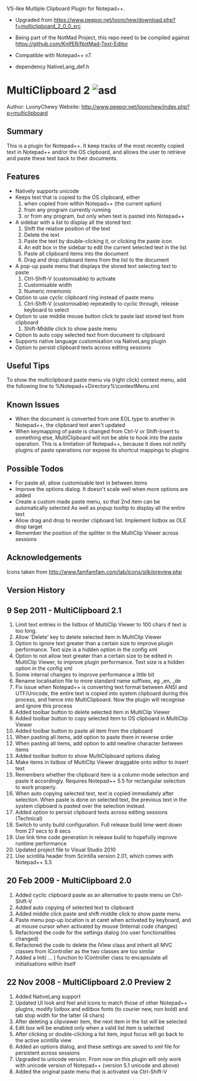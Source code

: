 VS-like Multiple Clipboard Plugin for Notepad++.

- Upgraded from https://www.peepor.net/loonchew/download.php?f=multiclipboard_2_0_0_src
- Being part of the NotMad Project, this repo need to be compiled against https://github.com/KnIfER/NotMad-Text-Editor 
- Compatible with Notepad++ v7. 

- dependency NativeLang_def.h


MultiClipboard 2 ![asd](https://github.com/NotMad-Text-Editor-Plugins/MultiClipboard/blob/master/res/paste_muple.ico)
================

Author: LoonyChewy
Website: http://www.peepor.net/loonchew/index.php?p=multiclipboard

Summary
-------
This is a plugin for Notepad++. It keep tracks of the most recently copied text in Notepad++
and/or the OS clipboard, and allows the user to retrieve and paste these text back to their
documents.

Features
--------
+ Natively supports unicode
+ Keeps text that is copied to the OS clipboard, either
   1. when copied from within Notepad++ (the current option)
   2. from any program currently running
   3. or from any program, but only when text is pasted into Notepad++
+ A sidebar with a list to display all the stored text
   1. Shift the relative position of the text
   2. Delete the text
   3. Paste the text by double-clicking it, or clicking the paste icon
   4. An edit box in the sidebar to edit the current selected text in the list
   5. Paste all clipboard items into the document
   6. Drag and drop clipboard items from the list to the document
+ A pop-up paste menu that displays the stored text selecting text to paste
   1. Ctrl-Shift-V (customisable) to activate
   2. Customisable width
   3. Numeric mnemonic
+ Option to use cyclic clipboard ring instead of paste menu
   1. Ctrl-Shift-V (customisable) repeatedly to cyclic through, release keyboard to select
+ Option to use middle mouse button click to paste last stored text from clipboard
   1. Shift-Middle click to show paste menu
+ Option to auto copy selected text from document to clipboard
+ Supports native language customisation via NativeLang plugin
+ Option to persist clipboard texts across editing sessions

Useful Tips
-----------
To show the multiclipboard paste menu via (right click) context menu, add the following line to %Notepad++Directory%\contextMenu.xml 
<Item PluginEntryName="MultiClipboard" pluginCommandItemName="MultiClipboard Paste"/>

Known Issues
------------
- When the document is converted from one EOL type to another in Notepad++, the clipboard text aren't updated
- When keymapping of paste is changed from Ctrl-V or Shift-Insert to something else, MultiClipboard will not be able to hook into the paste operation. This is a limitation of Notepad++, because it does not notify plugins of paste operations nor expose its shortcut mappings to plugins

Possible Todos
--------------
- For paste all, allow customisable text in between items
- Improve the options dialog. It doesn't scale well when more options are added
- Create a custom made paste menu, so that 2nd item can be automatically selected
  As well as popup tooltip to display all the entire text
- Allow drag and drop to reorder clipboard list. Implement listbox as OLE drop target
- Remember the position of the splitter in the MultiClip Viewer across sessions

Acknowledgements
----------------
Icons taken from http://www.famfamfam.com/lab/icons/silk/preview.php

Version History
---------------
9 Sep 2011 - MultiClipboard 2.1
-----------
1.  Limit text entries in the listbox of MultiClip Viewer to 100 chars if text is too long.
2.  Allow 'Delete' key to delete selected item in MultiClip Viewer
3.  Option to ignore text greater than a certain size to improve plugin performance.
    Text size is a hidden option in the config xml
4.  Option to not allow text greater than a certain size to be edited in MultiClip Viewer,
    to improve plugin performance. Text size is a hidden option in the config xml
5.  Some internal changes to improve performance a little bit
6.  Rename localisation file to more standard name suffixes, eg _en, _de
7.  Fix issue when Notepad++ is converting text format between ANSI and UTF/Unicode, the
    entire text is copied into system clipboard during this process, and hence into
    MultiClipboard. Now the plugin will recognise and ignore this process
8.  Added toolbar button to delete selected item in MultiClip Viewer
9.  Added toolbar button to copy selected item to OS clipboard in MultiClip Viewer
10. Added toolbar button to paste all item from the clipboard
11. When pasting all items, add option to paste them in reverse order
12. When pasting all items, add option to add newline character between items
13. Added toolbar button to show MultiClipboard options dialog
14. Make items in listbox of MultiClip Viewer draggable onto editor to insert text
15. Remembers whether the clipboard item is a column mode selection
    and paste it accordingly.
    Requires Notepad++ 5.5 for rectangular selection to work properly.
16. When auto copying selected text, text is copied immediately after selection.
    When paste is done on selected text, the previous text in the system clipboard is pasted over the selection instead.
17. Added option to persist clipboard texts across editing sessions
(Technical)
1. Switch to unity build configuration. Full release build time went down from 27 secs to 8 secs
2. Use link time code generation in release build to hopefully improve runtime performance
3. Updated project file to Visual Studio 2010
4. Use scintilla header from Scintilla version 2.01, which comes with Notepad++ 5.5

20 Feb 2009 - MultiClipboard 2.0
-----------
1. Added cyclic clipboard paste as an alternative to paste menu on Ctrl-Shift-V
2. Added auto copying of selected text to clipboard
3. Added middle click paste and shift-middle click to show paste menu
4. Paste menu pop-up location is at caret when activated by keyboard, and at mouse cursor
   when activated by mouse
(Internal code changes)
5. Refactored the code for the settings dialog (no user functionalities changed)
6. Refactored the code to delete the IView class and inherit all MVC classes from IController
   as the two classes are too similar
7. Added a Init( ... ) function to IController class to encapsulate all initialisations
   within itself


22 Nov 2008 - MultiClipboard 2.0 Preview 2
-----------
1. Added NativeLang support
2. Updated UI look and feel and icons to match those of other Notepad++ plugins, modify listbox and editbox fonts (to courier new, non bold) and tab stop width for the latter (4 chars)
3. After deleting a clipviewer item, the next item in the list will be selected
4. Edit box will be enabled only when a valid list item is selected
5. After clicking or double-clicking a list item, input focus will go back to the active scintilla view
6. Added an options dialog, and these settings are saved to xml file for persistent across sessions
7. Upgraded to unicode version. From now on this plugin will only work with unicode version of Notepad++ (version 5.1 unicode and above)
8. Added the original paste menu that is activated via Ctrl-Shift-V
